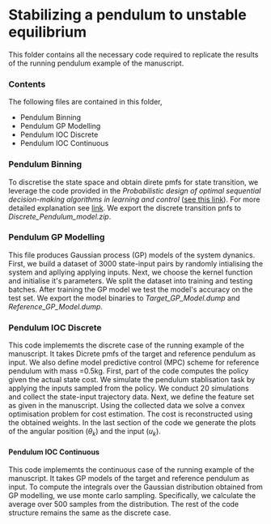 # Stabilizing a pendulum to unstable equilibrium
This folder contains all the necessary code required to replicate the results of the running pendulum example of the manuscript.

### Contents 
The following files are contained in this folder,
- Pendulum Binning
- Pendulum GP Modelling
- Pendulum IOC Discrete
- Pendulum IOC Continuous

### Pendulum Binning

To discretise the state space and obtain direte pmfs for state transition, we leverage the code provided in the _Probabilistic design of optimal sequential decision-making algorithms in learning and control_ ([see this link](https://arxiv.org/abs/2201.05212)). For more detailed explanation see [link](https://github.com/GIOVRUSSO/Control-Group-Code/tree/master/Decision-making). We export the discrete transition pnfs to *Discrete_Pendulum_model.zip*.

### Pendulum GP Modelling 
This file produces Gaussian process (GP) models of the system dynanics. First, we build a dataset of 3000 state-input pairs by randomly intialising the system and apllying applying inputs. Next, we choose the kernel function and initialise it's parameters. We split the dataset into training and testing batches. After training the GP model we test the model's accuracy on the test set. We export the model binaries to *Target_GP_Model.dump* and *Reference_GP_Model.dump*.

### Pendulum IOC Discrete 
This code implememts the discrete case of the running example of the manuscript. It takes Dicrete pmfs of the target and reference pendulum as input. We also define model predictive control (MPC) scheme for reference pendulum with mass =0.5kg. First, part of the code computes the policy given the actual state cost. We simulate the pendulum stablisation task by applying the inputs sampled from the policy. We conduct 20 simulations and collect the state-input trajectory data. Next, we define the feature set as given in the manuscript. Using the collected data we solve a convex optimisation problem for cost estimation. The cost is reconstructed using the obtained weights.
In the last section of the code we generate the plots of the angular position ($\theta_k$) and the input ($u_k$).


#### Pendulum IOC Continuous 

This code implememts the continuous case of the running example of the manuscript. It takes GP models of the target and reference pendulum as input. To compute the integrals over the Gaussian distribution obtained from GP modelling, we use monte carlo sampling. Specifically, we calculate the average over 500 samples from the distribution. The rest of the code structure remains the same as the discrete case.
